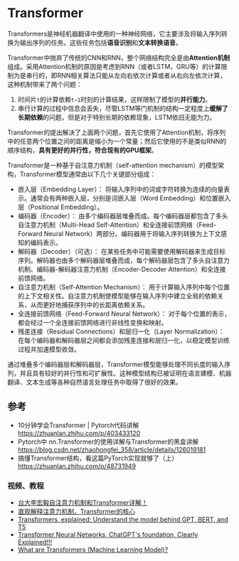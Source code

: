 # Transformer

Transformers是神经机器翻译中使用的一种神经网络，它主要涉及将输入序列转换为输出序列的任务。这些任务包括**语音识别**和**文本转换语音**。

Transformer中抛弃了传统的CNN和RNN，整个网络结构完全是由**Attention机制**组成。采用Attention机制的原因是考虑到RNN（或者LSTM，GRU等）的计算限制为是串行的，即RNN相关算法只能从左向右依次计算或者从右向左依次计算，这种机制带来了两个问题：

1. 时间片`t`的计算依赖`t−1`时刻的计算结果，这样限制了模型的**并行能力**。
2. 串行计算的过程中信息会丢失，尽管LSTM等门机制的结构一定程度上**缓解了长期依赖**的问题，但是对于特别长期的依赖现象，LSTM依旧无能为力。

Transformer的提出解决了上面两个问题，首先它使用了Attention机制，将序列中的任意两个位置之间的距离是缩小为一个常量；然后它使用的不是类似RNN的顺序结构，**具有更好的并行性，符合现有的GPU框架**。

Transformer是一种基于自注意力机制（self-attention mechanism）的模型架构，Transformer模型通常由以下几个关键部分组成：

* 嵌入层（Embedding Layer）： 将输入序列中的词或字符转换为连续的向量表示。通常会有两种嵌入层，分别是词嵌入层（Word Embedding）和位置嵌入层（Positional Embedding）。
* 编码器（Encoder）： 由多个编码器层堆叠而成。每个编码器层都包含了多头自注意力机制（Multi-Head Self-Attention）和全连接前馈网络（Feed-Forward Neural Network）两部分。编码器用于将输入序列转换为上下文感知的编码表示。
* 解码器（Decoder）（可选）： 在某些任务中可能需要使用解码器来生成目标序列。解码器也由多个解码器层堆叠而成，每个解码器层包含了多头自注意力机制、编码器-解码器注意力机制（Encoder-Decoder Attention）和全连接前馈网络。
* 自注意力机制（Self-Attention Mechanism）： 用于计算输入序列中每个位置的上下文相关性。自注意力机制使模型能够在输入序列中建立全局的依赖关系，从而更好地捕获序列中的长距离依赖关系。
* 全连接前馈网络（Feed-Forward Neural Network）： 对于每个位置的表示，都会经过一个全连接前馈网络进行非线性变换和映射。
* 残差连接（Residual Connections）和层归一化（Layer Normalization）： 在每个编码器和解码器层之间都会添加残差连接和层归一化，以稳定模型训练过程并加速模型收敛。

通过堆叠多个编码器层和解码器层，Transformer模型能够处理不同长度的输入序列，并且具有较好的并行性和可扩展性。这种模型结构已被证明在语言建模、机器翻译、文本生成等各种自然语言处理任务中取得了很好的效果。


## 参考

* 10分钟学会Transformer | Pytorch代码讲解  https://zhuanlan.zhihu.com/p/403433120
* Pytorch中 nn.Transformer的使用详解与Transformer的黑盒讲解 https://blog.csdn.net/zhaohongfei_358/article/details/126019181
* 搞懂Transformer结构，看这篇PyTorch实现就够了（上）https://zhuanlan.zhihu.com/p/48731949


### 视频、教程
* [台大李宏毅自注意力机制和Transformer详解！](https://www.bilibili.com/video/BV1v3411r78R)
* [直观解释注意力机制，Transformer的核心](https://www.bilibili.com/video/BV1TZ421j7Ke)
* [Transformers, explained: Understand the model behind GPT, BERT, and T5](https://www.youtube.com/watch?v=SZorAJ4I-sA)
* [Transformer Neural Networks, ChatGPT's foundation, Clearly Explained!!!](https://www.youtube.com/watch?v=zxQyTK8quyY)
* [What are Transformers (Machine Learning Model)?](https://www.youtube.com/watch?v=ZXiruGOCn9s)
